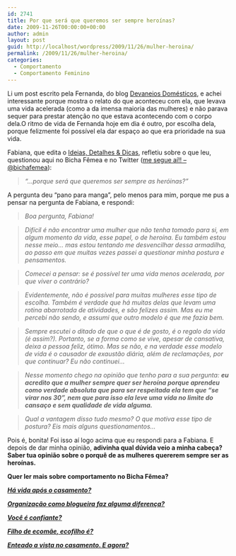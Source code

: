 ```yaml
---
id: 2741
title: Por que será que queremos ser sempre heroínas?
date: 2009-11-26T00:00:00+00:00
author: admin
layout: post
guid: http://localhost/wordpress/2009/11/26/mulher-heroina/
permalink: /2009/11/26/mulher-heroina/
categories:
  - Comportamento
  - Comportamento Feminino
---
```

Li um post escrito pela Fernanda, do blog <a href="http://devaneiosdomesticos.blogspot.com/" target="_blank">Devaneios Domésticos</a>, e achei interessante porque mostra o relato do que aconteceu com ela, que levava uma vida acelerada (como a da imensa maioria das mulheres) e não parava sequer para prestar atenção no que estava acontecendo com o corpo dela.O ritmo de vida de Fernanda hoje em dia é outro, por escolha dela, porque felizmente foi possível ela dar espaço ao que era prioridade na sua vida.

Fabiana, que edita o <a href="http://ideiasdetalhesedicas.blogspot.com/" target="_blank">Ideias, Detalhes & Dicas</a>, refletiu sobre o que leu, questionou aqui no Bicha Fêmea e no Twitter (<a href="http://twitter.com/bichafemea" target="_blank">me segue aí!! &#8211; @bichafemea</a>):

> _“&#8230;porque será que queremos ser sempre as heróinas?”_

A pergunta deu “pano para manga”, pelo menos para mim, porque me pus a pensar na pergunta de Fabiana, e respondi:

> _Boa pergunta, Fabiana!_

> _Difícil é não encontrar uma mulher que não tenha tomado para si, em algum momento da vida, esse papel, o de heroína. Eu também estou nesse meio&#8230; mas estou tentando me desvencilhar dessa armadilha, ao passo em que muitas vezes passei a questionar minha postura e pensamentos._

> _Comecei a pensar: se é possível ter uma vida menos acelerada, por que viver o contrário?_ 

> _Evidentemente, não é possível para muitas mulheres esse tipo de escolha. Também é verdade que há muitas delas que levam uma rotina abarrotada de atividades, e são felizes assim. Mas eu me percebi não sendo, e assumi que outro modelo é que me fazia bem._ 

> _Sempre escutei o ditado de que o que é de gosto, é o regalo da vida (é assim?). Portanto, se a forma como se vive, apesar de cansativa, deixa a pessoa feliz, ótimo. Mas se não, e na verdade esse modelo de vida é o causador de exaustão diária, além de reclamações, por que continuar? Eu não continuei&#8230;_

> _Nesse momento chego na opinião que tenho para a sua pergunta: **eu acredito que a mulher sempre quer ser heroína porque aprendeu como verdade absoluta que para ser respeitada ela tem que “se virar nos 30”, nem que para isso ela leve uma vida no limite do cansaço e sem qualidade de vida alguma.**_ 

> _Qual a vantagem disso tudo mesmo? O que motiva esse tipo de postura? Eis mais alguns questionamentos&#8230;_

Pois é, bonita! Foi isso aí logo acima que eu respondi para a Fabiana. E depois de dar minha opinião, **adivinha qual dúvida veio a minha cabeça? Saber tua opinião sobre o porquê de as mulheres quererem sempre ser as heroínas.** 

**Quer ler mais sobre comportamento no Bicha Fêmea?**

**_<a href="http://www.trololodemulher.com.br/2010/06/30/casamento-2/" target="_self">Há vida após o casamento?</a>_**

**_<a href="http://www.trololodemulher.com.br/2010/06/11/organizacao-blogosfera/" target="_self">Organização como blogueira faz alguma diferença?</a>_**

**_<a href="http://www.trololodemulher.com.br/2010/05/21/auto-estima-confianca-mulher/" target="_self">Você é confiante?</a>_**

**_<a href="http://www.trololodemulher.com.br/2010/05/19/educacao-ecologica-criancas/" target="_self">Filho de ecomãe, ecofilho é?</a>_**

**_<a href="http://www.trololodemulher.com.br/2010/05/12/enteado-casamento/" target="_self">Enteado a vista no casamento. E agora?</a>_**